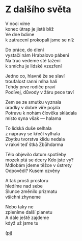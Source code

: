 Z dalšího světa
===============

V noci víme  
konec útrap je jistě blíž  
Ve dne bdíme  
k zatracení prokopali jsme se níž

Do práce, do dlení  
vystačí nám Hrabalovo pábení  
Na truc vedeme sté tažení  
k smíchu je lidské vzezření

Jedno co, hlavně že se slaví  
troufalost ranní mlha halí  
Tehdy prve rodiče praví  
Podívej, důvody v žáru pece taví

Zem se ze smutku vyznala  
úradky v dobré víře pojala  
Potravu k nohám člověka skládala  
místo syna však — halama

To lidská duše selhala  
z nápravy se křečí vylhala  
Zbytku tvorstva klidu nedala  
v rakvi teď štká Zbůhdarma

Tělo objevilo datum spotřeby  
mozek ptá se dcery Kdo jste vy?  
Mdlobám jdeme těžce v ústrety  
Odpovědi? Kusem ozvěny

A tak prosti prostoru  
hledíme nad sebe  
Slunce změnilo prizmatu  
všichni zhyneme

Nebo taky ne  
zpleníme další planetu  
A dále ještě zajdeme  
když už jsme tu

(pj)

